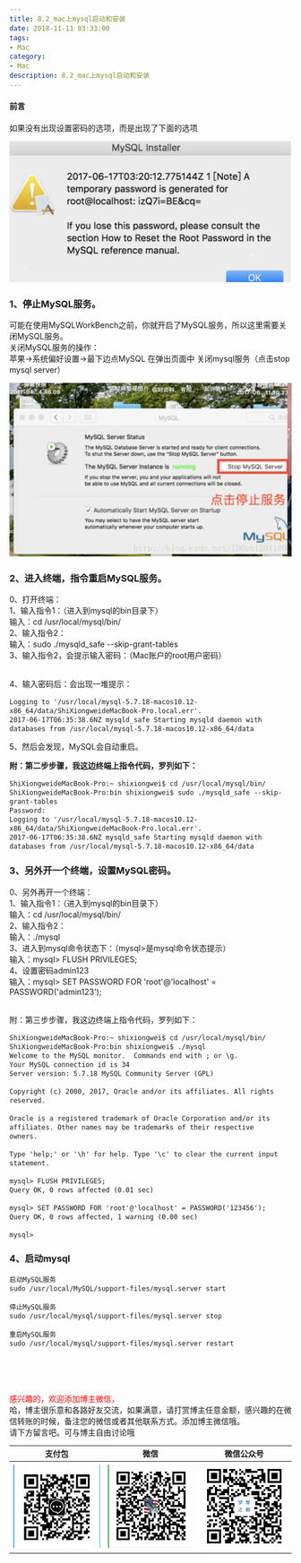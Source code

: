 ```yaml
---
title: 8.2_mac上mysql启动和安装
date: 2018-11-11 03:33:00
tags: 
- Mac
category: 
- Mac
description: 8.2_mac上mysql启动和安装
---
```

<!-- image url 
https://raw.githubusercontent.com/HealerJean/HealerJean.github.io/master/blogImages
　　首行缩进
<font color="red">  </font>

<font  color="red" size="4">   </font>


<font size="4">   </font>
-->

#### 前言

如果没有出现设置密码的选项，而是出现了下面的选项

![](https://raw.githubusercontent.com/HealerJean/HealerJean.github.io/master/blogImages/WX20181110-150943@2x.png)

### 1、停止MySQL服务。 

可能在使用MySQLWorkBench之前，你就开启了MySQL服务，所以这里需要关闭MySQL服务。<br/> 
关闭MySQL服务的操作： <br/>
苹果->系统偏好设置->最下边点MySQL 在弹出页面中 关闭mysql服务（点击stop mysql server）

![](https://raw.githubusercontent.com/HealerJean/HealerJean.github.io/master/blogImages/WX20181110-151226@2x.png)


### 2、进入终端，指令重启MySQL服务。 
0、打开终端： <br/>
1、输入指令1：（进入到mysql的bin目录下）<br/> 
输入：cd /usr/local/mysql/bin/ <br/>
2、输入指令2： <br/>
输入：sudo ./mysqld_safe --skip-grant-tables <br/>
3、输入指令2，会提示输入密码：（Mac账户的root用户密码）<br/><br/>

4、输入密码后：会出现一堆提示：<br/>

```mysql
Logging to '/usr/local/mysql-5.7.18-macos10.12-x86_64/data/ShiXiongweideMacBook-Pro.local.err'.
2017-06-17T06:35:38.6NZ mysqld_safe Starting mysqld daemon with databases from /usr/local/mysql-5.7.18-macos10.12-x86_64/data

```

5、然后会发现，MySQL会自动重启。


**附：第二步步骤，我这边终端上指令代码，罗列如下：**


```mysql
ShiXiongweideMacBook-Pro:~ shixiongwei$ cd /usr/local/mysql/bin/
ShiXiongweideMacBook-Pro:bin shixiongwei$ sudo ./mysqld_safe --skip-grant-tables
Password:
Logging to '/usr/local/mysql-5.7.18-macos10.12-x86_64/data/ShiXiongweideMacBook-Pro.local.err'.
2017-06-17T06:35:38.6NZ mysqld_safe Starting mysqld daemon with databases from /usr/local/mysql-5.7.18-macos10.12-x86_64/data

```
### 3、另外开一个终端，设置MySQL密码。


0、另外再开一个终端： <br/>
1、输入指令1：（进入到mysql的bin目录下） <br/>
输入：cd /usr/local/mysql/bin/ <br/>
2、输入指令2： <br/>
输入：./mysql <br/>
3、进入到mysql命令状态下：（mysql>是mysql命令状态提示） <br/>
输入：mysql> FLUSH PRIVILEGES; <br/>
4、设置密码admin123 <br/>
输入：mysql> SET PASSWORD FOR 'root'@'localhost' = PASSWORD('admin123');<br/><br/>

附：第三步步骤，我这边终端上指令代码，罗列如下：<br/>


```mysql
ShiXiongweideMacBook-Pro:~ shixiongwei$ cd /usr/local/mysql/bin/
ShiXiongweideMacBook-Pro:bin shixiongwei$ ./mysql
Welcome to the MySQL monitor.  Commands end with ; or \g.
Your MySQL connection id is 34
Server version: 5.7.18 MySQL Community Server (GPL)

Copyright (c) 2000, 2017, Oracle and/or its affiliates. All rights reserved.

Oracle is a registered trademark of Oracle Corporation and/or its
affiliates. Other names may be trademarks of their respective
owners.

Type 'help;' or '\h' for help. Type '\c' to clear the current input statement.

mysql> FLUSH PRIVILEGES;
Query OK, 0 rows affected (0.01 sec)

mysql> SET PASSWORD FOR 'root'@'localhost' = PASSWORD('123456');
Query OK, 0 rows affected, 1 warning (0.00 sec)

mysql> 

```


### 4、启动mysql

```mysql
启动MySQL服务
sudo /usr/local/MySQL/support-files/mysql.server start

停止MySQL服务
sudo /usr/local/mysql/support-files/mysql.server stop

重启MySQL服务
sudo /usr/local/mysql/support-files/mysql.server restart


```





<br/><br/><br/>
<font color="red"> 感兴趣的，欢迎添加博主微信， </font><br/>
哈，博主很乐意和各路好友交流，如果满意，请打赏博主任意金额，感兴趣的在微信转账的时候，备注您的微信或者其他联系方式。添加博主微信哦。
<br/>
请下方留言吧。可与博主自由讨论哦

|支付包 | 微信|微信公众号|
|:-------:|:-------:|:------:|
|![支付宝](https://raw.githubusercontent.com/HealerJean/HealerJean.github.io/master/assets/img/tctip/alpay.jpg) | ![微信](https://raw.githubusercontent.com/HealerJean/HealerJean.github.io/master/assets/img/tctip/weixin.jpg)|![微信公众号](https://raw.githubusercontent.com/HealerJean/HealerJean.github.io/master/assets/img/my/qrcode_for_gh_a23c07a2da9e_258.jpg)|




<!-- Gitalk 评论 start  -->

<link rel="stylesheet" href="https://unpkg.com/gitalk/dist/gitalk.css">
<script src="https://unpkg.com/gitalk@latest/dist/gitalk.min.js"></script> 
<div id="gitalk-container"></div>    
 <script type="text/javascript">
    var gitalk = new Gitalk({
		clientID: `1d164cd85549874d0e3a`,
		clientSecret: `527c3d223d1e6608953e835b547061037d140355`,
		repo: `HealerJean.github.io`,
		owner: 'HealerJean',
		admin: ['HealerJean'],
		id: 'nzU9A8hjZXlqsYVo',
    });
    gitalk.render('gitalk-container');
</script> 

<!-- Gitalk end -->

